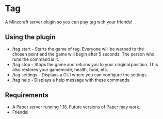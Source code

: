 # Tag
A Minecraft server plugin so you can play tag with your friends!

## Using the plugin
-   /tag start - Starts the game of tag. Everyone will be warped to the chosen point and the game will begin after 5 seconds. The person who runs the command is it.
-   /tag stop - Stops the game and returns you to your original position. This also restores your gamemode, health, food, etc.
-   /tag settings - Displays a GUI where you can configure the settings.
-   /tag help - Displays a help message with these commands.

## Requirements
-   A Paper server running 1.18. Future versions of Paper may work.
-   Friends!
